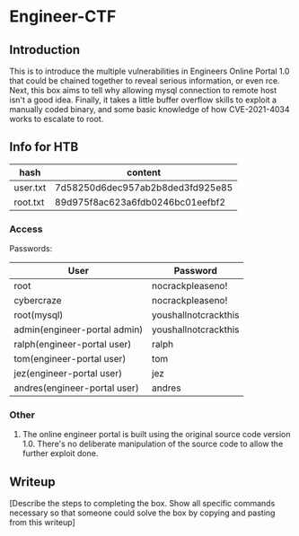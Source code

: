 # Engineer-CTF

## Introduction

This is to introduce the multiple vulnerabilities in Engineers Online Portal 1.0 that could be chained together to reveal serious information, or even rce. Next, this box aims to tell why allowing mysql connection to remote host isn't a good idea. Finally, it takes a little buffer overflow skills to exploit a manually coded binary, and some basic knowledge of how CVE-2021-4034 works to escalate to root.

## Info for HTB

| hash | content |
| ---- | ------- |
| user.txt | 7d58250d6dec957ab2b8ded3fd925e85 |
| root.txt | 89d975f8ac623a6fdb0246bc01eefbf2 |

### Access

Passwords:

| User  | Password                            |
| ----- | ----------------------------------- |
| root | nocrackpleaseno! |
| cybercraze | nocrackpleaseno! |
| root(mysql) | youshallnotcrackthis |
| admin(engineer-portal admin) | youshallnotcrackthis |
| ralph(engineer-portal user) | ralph |
| tom(engineer-portal user) | tom |
| jez(engineer-portal user) | jez |
| andres(engineer-portal user) | andres |

### Other

1. The online engineer portal is built using the original source code version 1.0. There's no deliberate manipulation of the source code to allow the further exploit done.

## Writeup

[Describe the steps to completing the box. Show all specific commands necessary so that someone could solve the box by copying and pasting from this writeup]
